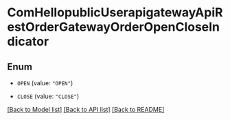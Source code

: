 # ComHellopublicUserapigatewayApiRestOrderGatewayOrderOpenCloseIndicator

## Enum


* `OPEN` (value: `"OPEN"`)

* `CLOSE` (value: `"CLOSE"`)


[[Back to Model list]](../README.md#documentation-for-models) [[Back to API list]](../README.md#documentation-for-api-endpoints) [[Back to README]](../README.md)


